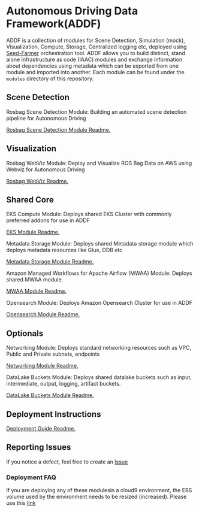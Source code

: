 # Autonomous Driving Data Framework(ADDF)

ADDF is a collection of modules for Scene Detection, Simulation (mock), Visualization, Compute, Storage, Centralized logging etc, deployed using [Seed-Farmer](https://github.com/awslabs/seed-farmer) orchestration tool. ADDF allows you to build distinct, stand alone Infrastructure as code (IAAC) modules and exchange information about dependencies using metadata which can be exported from one module and imported into another. Each module can be found under the `modules` directory of this repository.

## Scene Detection

Rosbag Scene Detection Module: Building an automated scene detection pipeline for Autonomous Driving

[Rosbag Scene Detection Module Readme.](modules/analysis/README.md)

## Visualization

Rosbag WebViz Module: Deploy and Visualize ROS Bag Data on AWS using Webviz for Autonomous Driving

[Rosbag WebViz Readme.](modules/demo-only/rosbag-webviz/README.md)

## Shared Core

EKS Compute Module: Deploys shared EKS Cluster with commonly preferred addons for use in ADDF

[EKS Module Readme.](modules/core/eks/README.md)

Metadata Storage Module: Deploys shared Metadata storage module which deploys metadata resources like Glue, DDB etc

[Metadata Storage Module Readme.](modules/core/metadata-storage/README.md)

Amazon Managed Workflows for Apache Airflow (MWAA) Module: Deploys shared MWAA module.

[MWAA Module Readme.](modules/core/mwaa/README.md)

Opensearch Module: Deploys Amazon Opensearch Cluster for use in ADDF

[Opensearch Module Readme.](modules/core/opensearch/README.md)

## Optionals

Networking Module: Deploys standard networking resources such as VPC, Public and Private subnets, endpoints

[Networking Module Readme.](modules/optionals/networking/README.md)

DataLake Buckets Module: Deploys shared datalake buckets such as input, intermediate, output, logging, artifact buckets.

[DataLake Buckets Module Readme.](modules/optionals/datalake-buckets/README.md)

## Deployment Instructions

[Deployment Guide Readme.](docs/deployment_guide.md)

## Reporting Issues

If you notice a defect, feel free to create an [Issue](https://github.com/awslabs/autonomous-driving-data-framework/issues)

### Deployment FAQ

If you are deploying any of these modulesin a cloud9 environment, the EBS volume used by the environment needs to be resized (increased). Please use this [link]( https://docs.aws.amazon.com/cloud9/latest/user-guide/move-environment.html)
